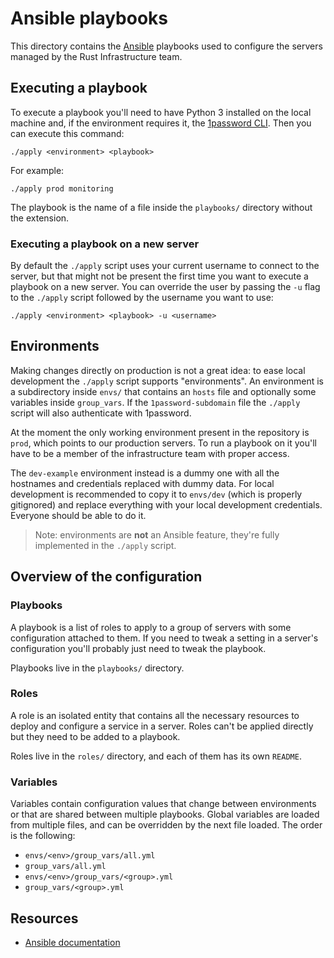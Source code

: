 # Ansible playbooks

This directory contains the [Ansible] playbooks used to configure the servers
managed by the Rust Infrastructure team.

## Executing a playbook

To execute a playbook you'll need to have Python 3 installed on the local
machine and, if the environment requires it, the [1password CLI][op]. Then you
can execute this command:

```
./apply <environment> <playbook>
```

For example:

```
./apply prod monitoring
```

The playbook is the name of a file inside the `playbooks/` directory without
the extension.

### Executing a playbook on a new server

By default the `./apply` script uses your current username to connect to the
server, but that might not be present the first time you want to execute a
playbook on a new server. You can override the user by passing the `-u` flag to
the `./apply` script followed by the username you want to use:

```
./apply <environment> <playbook> -u <username>
```

## Environments

Making changes directly on production is not a great idea: to ease local
development the `./apply` script supports "environments". An environment is a
subdirectory inside `envs/` that contains an `hosts` file and optionally some
variables inside `group_vars`. If the `1password-subdomain` file the `./apply`
script will also authenticate with 1password.

At the moment the only working environment present in the repository is `prod`,
which points to our production servers. To run a playbook on it you'll have to
be a member of the infrastructure team with proper access.

The `dev-example` environment instead is a dummy one with all the hostnames and
credentials replaced with dummy data. For local development is recommended to
copy it to `envs/dev` (which is properly gitignored) and replace everything
with your local development credentials. Everyone should be able to do it.

> Note: environments are **not** an Ansible feature, they're fully implemented
> in the `./apply` script.

## Overview of the configuration

### Playbooks

A playbook is a list of roles to apply to a group of servers with some
configuration attached to them. If you need to tweak a setting in a server's
configuration you'll probably just need to tweak the playbook.

Playbooks live in the `playbooks/` directory.

### Roles

A role is an isolated entity that contains all the necessary resources to
deploy and configure a service in a server. Roles can't be applied directly but
they need to be added to a playbook.

Roles live in the `roles/` directory, and each of them has its own `README`.

### Variables

Variables contain configuration values that change between environments or that
are shared between multiple playbooks. Global variables are loaded from
multiple files, and can be overridden by the next file loaded. The order is the
following:

* `envs/<env>/group_vars/all.yml`
* `group_vars/all.yml`
* `envs/<env>/group_vars/<group>.yml`
* `group_vars/<group>.yml`

## Resources

* [Ansible documentation][Ansible]

[Ansible]: https://docs.ansible.com/ansible/
[op]: https://app-updates.agilebits.com/product_history/CLI

